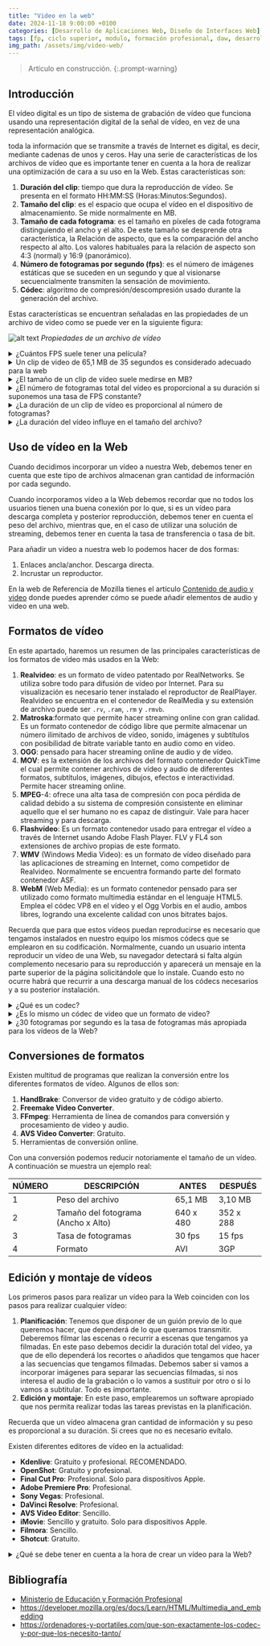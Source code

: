 ```yaml
---
title: "Video en la web"
date: 2024-11-18 9:00:00 +0100
categories: [Desarrollo de Aplicaciones Web, Diseño de Interfaces Web]
tags: [fp, ciclo superior, modulo, formación profesional, daw, desarrollo de aplicaciones web, diseño de interfaces web, diw]
img_path: /assets/img/video-web/
---
```


> Artículo en construcción.
{:.prompt-warning}

## Introducción

El vídeo digital es un tipo de sistema de grabación de vídeo que funciona usando una representación digital de la señal de vídeo, en vez de una representación analógica.

toda la información que se transmite a través de Internet es digital, es decir, mediante cadenas de unos y ceros. Hay una serie de características de los archivos de vídeo que es importante tener en cuenta a la hora de realizar una optimización de cara a su uso en la Web. Estas características son:

1. **Duración del clip**: tiempo que dura la reproducción de vídeo. Se presenta en el formato HH:MM:SS (Horas:Minutos:Segundos).
1. **Tamaño del clip**: es el espacio que ocupa el vídeo en el dispositivo de almacenamiento. Se mide normalmente en MB.
1. **Tamaño de cada fotograma**: es el tamaño en píxeles de cada fotograma distinguiendo el ancho y el alto. De este tamaño se desprende otra característica, la Relación de aspecto, que es la comparación del ancho respecto al alto. Los valores habituales para la relación de aspecto son 4:3 (normal) y 16:9 (panorámico).
1. **Número de fotogramas por segundo (fps)**: es el número de imágenes estáticas que se suceden en un segundo y que al visionarse secuencialmente transmiten la sensación de movimiento.
1. **Códec**: algoritmo de compresión/descompresión usado durante la generación del archivo.

Estas características se encuentran señaladas en las propiedades de un archivo de video como se puede ver en la siguiente figura:

![alt text](propiedadesVideo.png)
_Propiedades de un archivo de vídeo_

<details class="card mb-2">
  <summary class="card-header question">¿Cuántos FPS suele tener una película?</summary>
  <div class="card-body" markdown="1">

Las películas con imágenes en movimiento suelen tener una tasa de 24 fotogramas por segundo.

<!-- Comentario para que no se descuajeringue la cosa -->
  </div>
</details>

<details class="card mb-2">
  <summary class="card-header question">Un clip de video de 65,1 MB de 35 segundos es considerado adecuado para la web</summary>
  <div class="card-body" markdown="1">

No. Es un tamaño enorme.

<!-- Comentario para que no se descuajeringue la cosa -->
  </div>
</details>

<details class="card mb-2">
  <summary class="card-header question">¿El tamaño de un clip de vídeo suele medirse en MB?</summary>
  <div class="card-body" markdown="1">

Si.

<!-- Comentario para que no se descuajeringue la cosa -->
  </div>
</details>

<details class="card mb-2">
  <summary class="card-header question">¿El número de fotogramas total del vídeo es proporcional a su duración si suponemos una tasa de FPS constante?</summary>
  <div class="card-body" markdown="1">

Si.

<!-- Comentario para que no se descuajeringue la cosa -->
  </div>
</details>

<details class="card mb-2">
  <summary class="card-header question">¿La duración de un clip de vídeo es proporcional al número de fotogramas?</summary>
  <div class="card-body" markdown="1">

No.

<!-- Comentario para que no se descuajeringue la cosa -->
  </div>
</details>

<details class="card mb-2">
  <summary class="card-header question">¿La duración del vídeo influye en el tamaño del archivo?</summary>
  <div class="card-body" markdown="1">

Si.

<!-- Comentario para que no se descuajeringue la cosa -->
  </div>
</details>

## Uso de vídeo en la Web

Cuando decidimos incorporar un vídeo a nuestra Web, debemos tener en cuenta que este tipo de archivos almacenan gran cantidad de información por cada segundo.

Cuando incorporamos vídeo a la Web debemos recordar que no todos los usuarios tienen una buena conexión por lo que, si es un vídeo para descarga completa y posterior reproducción, debemos tener en cuenta el peso del archivo, mientras que, en el caso de utilizar una solución de streaming, debemos tener en cuenta la tasa de transferencia o tasa de bit.

Para añadir un vídeo a nuestra web lo podemos hacer de dos formas:

1. Enlaces ancla/anchor. Descarga directa.
1. Incrustar un reproductor.

En la web de Referencia de Mozilla tienes el artículo [Contenido de audio y video](https://developer.mozilla.org/es/docs/Learn/HTML/Multimedia_and_embedding/Video_and_audio_content) donde puedes aprender cómo se puede añadir elementos de audio y video en una web.

## Formatos de vídeo

En este apartado, haremos un resumen de las principales características de los formatos de vídeo más usados en la Web:

1. **Realvideo**: es un formato de vídeo patentado por RealNetworks. Se utiliza sobre todo para difusión de vídeo por Internet. Para su visualización es necesario tener instalado el reproductor de RealPlayer. Realvideo se encuentra en el contenedor de RealMedia y su extensión de archivo puede ser `.rv`, `.ram`, `.rm` y `.rmvb`.
1. **Matroska**:formato que permite hacer streaming online con gran calidad. Es un formato contenedor de código libre que permite almacenar un número ilimitado de archivos de vídeo, sonido, imágenes y subtítulos con posibilidad de bitrate variable tanto en audio como en vídeo.
1. **OGG**: pensado para hacer streaming online de audio y de vídeo.
1. **MOV**: es la extensión de los archivos del formato contenedor QuickTime el cual permite contener archivos de vídeo y audio de diferentes formatos, subtítulos, imágenes, dibujos, efectos e interactividad. Permite hacer streaming online.
1. **MPEG**-4: ofrece una alta tasa de compresión con poca pérdida de calidad debido a su sistema de compresión consistente en eliminar aquello que el ser humano no es capaz de distinguir. Vale para hacer streaming y para descarga.
1. **Flashvídeo**: Es un formato contenedor usado para entregar el vídeo a través de Internet usando Adobe Flash Player. FLV y FL4 son extensiones de archivo propias de este formato.
1. **WMV** (Windows Media Video): es un formato de vídeo diseñado para las aplicaciones de streaming en Internet, como competidor de Realvideo. Normalmente se encuentra formando parte del formato contenedor ASF.
1. **WebM** (Web Media): es un formato contenedor pensado para ser utilizado como formato multimedia estándar en el lenguaje HTML5. Emplea el códec VP8 en el vídeo y el Ogg Vorbis en el audio, ambos libres, logrando una excelente calidad con unos bitrates bajos.

Recuerda que para que estos vídeos puedan reproducirse es necesario que tengamos instalados en nuestro equipo los mismos códecs que se emplearon en su codificación. Normalmente, cuando un usuario intenta reproducir un vídeo de una Web, su navegador detectará si falta algún complemento necesario para su reproducción y aparecerá un mensaje en la parte superior de la página solicitándole que lo instale. Cuando esto no ocurre habrá que recurrir a una descarga manual de los códecs necesarios y a su posterior instalación.

<details class="card mb-2">
  <summary class="card-header question">¿Qué es un codec?</summary>
  <div class="card-body" markdown="1">

Un codec es un programa que se encarga de comprimir y descomprimir datos de video o audio utilizando algoritmos matemáticos para reducir su tamaño.

(Voluntario) Si quieres saber más sobre los codecs puedes leer el artículo [¿Qué son Exactamente los Codec y por qué los Necesito Tanto?](https://ordenadores-y-portatiles.com/que-son-exactamente-los-codec-y-por-que-los-necesito-tanto/).

<!-- Comentario para que no se descuajeringue la cosa -->
  </div>
</details>

<details class="card mb-2">
  <summary class="card-header question">¿Es lo mismo un códec de video que un formato de video?</summary>
  <div class="card-body" markdown="1">

No son lo mismo aunque la confusión entre ambos términos es muy común debido a que a veces tienen el mismo nombre como ocurre con el Windows Media Video, el MPEG, el Windows Media Audio y el MP3.

Podemos exportar un archivo a formato MOV especificando el MPEG-4 como códec compresor del vídeo y el MP3 como códec compresor del audio.

Recuerda que el usuario tendrá que tener los mismos códecs instalados en sus sistema para poder visualizar el vídeo.

<!-- Comentario para que no se descuajeringue la cosa -->
  </div>
</details>

<details class="card mb-2">
  <summary class="card-header question">¿30 fotogramas por segundo es la tasa de fotogramas más apropiada para los vídeos de la Web?</summary>
  <div class="card-body" markdown="1">

No. En la Web basta normalmente con una tasa de fotogramas de 10 a 15 fps e incluso menos en algunos casos.

<!-- Comentario para que no se descuajeringue la cosa -->
  </div>
</details>

## Conversiones de formatos

Existen multitud de programas que realizan la conversión entre los diferentes formatos de vídeo. Algunos de ellos son:

1. **HandBrake**: Conversor de video gratuito y de código abierto.
1. **Freemake Video Converter**.
1. **FFmpeg**: Herramienta de línea de comandos para conversión y procesamiento de video y audio.
1. **AVS Video Converter**: Gratuito.
1. Herramientas de conversión online.

Con una conversión podemos reducir notoriamente el tamaño de un vídeo. A continuación se muestra un ejemplo real:

| NÚMERO | DESCRIPCIÓN                         | ANTES     | DESPUÉS   |
| ------ | ----------------------------------- | --------- | --------- |
| 1      | Peso del archivo                    | 65,1 MB   | 3,10 MB   |
| 2      | Tamaño del fotograma (Ancho x Alto) | 640 x 480 | 352 x 288 |
| 3      | Tasa de fotogramas                  | 30 fps    | 15 fps    |
| 4      | Formato                             | AVI       | 3GP       |

## Edición y montaje de vídeos

Los primeros pasos para realizar un vídeo para la Web coinciden con los pasos para realizar cualquier vídeo:

1. **Planificación**: Tenemos que disponer de un guión previo de lo que queremos hacer, que dependerá de lo que queramos transmitir. Deberemos filmar las escenas o recurrir a escenas que tengamos ya filmadas. En este paso debemos decidir la duración total del vídeo, ya que de ello dependerá los recortes o añadidos que tengamos que hacer a las secuencias que tengamos filmadas. Debemos saber si vamos a incorporar imágenes para separar las secuencias filmadas, si nos interesa el audio de la grabación o lo vamos a sustituir por otro o si lo vamos a subtitular. Todo es importante.
1. **Edición y montaje**: En este paso, emplearemos un software apropiado que nos permita realizar todas las tareas previstas en la planificación.

Recuerda que un vídeo almacena gran cantidad de información y su peso es proporcional a su duración. Si crees que no es necesario evítalo.

Existen diferentes editores de vídeo en la actualidad:

- **Kdenlive**: Gratuito y profesional. RECOMENDADO.
- **OpenShot**: Gratuito y profesional.
- **Final Cut Pro**: Profesional. Solo para dispositivos Apple.
- **Adobe Premiere Pro**: Profesional.
- **Sony Vegas**: Profesional.
- **DaVinci Resolve**: Profesional.
- **AVS Video Editor**: Sencillo.
- **iMovie**: Sencillo y gratuito. Solo para dispositivos Apple.
- **Filmora**: Sencillo.
- **Shotcut**: Gratuito.

<details class="card mb-2">
  <summary class="card-header question">¿Qué se debe tener en cuenta a la hora de crear un vídeo para la Web?</summary>
  <div class="card-body" markdown="1">

El peso total del clip de vídeo que dependerá del tamaño y número de fotogramas y de la duración del vídeo.

<!-- Comentario para que no se descuajeringue la cosa -->
  </div>
</details>

## Bibliografía

- [Ministerio de Educación y Formación Profesional](https://www.educacionyfp.gob.es/portada.html)
- https://developer.mozilla.org/es/docs/Learn/HTML/Multimedia_and_embedding
- https://ordenadores-y-portatiles.com/que-son-exactamente-los-codec-y-por-que-los-necesito-tanto/

